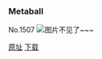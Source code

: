 ### Metaball
No.1507
![图片不见了~~~](https://imgs.xkcd.com/comics/metaball.png)

[原址](https://xkcd.com//1507) [下载](https://imgs.xkcd.com/comics/metaball.png)

